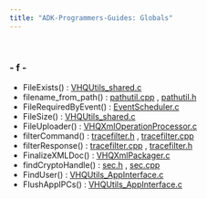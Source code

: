 ```yaml
---
title: "ADK-Programmers-Guides: Globals"
---
```


 

### - f -

- FileExists() : <a href="_v_h_q_utils__shared_8c.md#a603879f5941a5b348c3d2e22aa9ada96">VHQUtils_shared.c</a>
- filename_from_path() : <a href="pathutil_8cpp.md#a475bedd9e98ac098526869dcb060713d">pathutil.cpp</a> , <a href="pathutil_8h.md#ad2f12525e3b8ec94ed3a22f8d96ac145">pathutil.h</a>
- FileRequiredByEvent() : <a href="_event_scheduler_8c.md#a46943f46089fd5eb8a237716175913a7">EventScheduler.c</a>
- FileSize() : <a href="_v_h_q_utils__shared_8c.md#a7769a418be0f435df41164c0ca0d6421">VHQUtils_shared.c</a>
- FileUploader() : <a href="_v_h_q_xml_operation_processor_8c.md#a4872b03ebbcaff321ae41e0db5360ec5">VHQXmlOperationProcessor.c</a>
- filterCommand() : <a href="tracefilter_8h.md#a8aaa0c77c2012c10fbad3096aa16d5e0">tracefilter.h</a> , <a href="tracefilter_8cpp.md#a8aaa0c77c2012c10fbad3096aa16d5e0">tracefilter.cpp</a>
- filterResponse() : <a href="tracefilter_8cpp.md#ad1af8f83e3601d284db2ad4ff06dac6d">tracefilter.cpp</a> , <a href="tracefilter_8h.md#ad1af8f83e3601d284db2ad4ff06dac6d">tracefilter.h</a>
- FinalizeXMLDoc() : <a href="_v_h_q_xml_packager_8c.md#a0881ded8d929f6ff035777e00bba7c7c">VHQXmlPackager.c</a>
- findCryptoHandle() : <a href="sec_8h.md#a1152b5b6ef4eeeb34352d2707f6ab872">sec.h</a> , <a href="sec_8cpp.md#a1978b336fce513905d85e6a8d8df460d">sec.cpp</a>
- FindUser() : <a href="_v_h_q_utils___app_interface_8c.md#aeb40848c5555a6c851234932adfa8602">VHQUtils_AppInterface.c</a>
- FlushAppIPCs() : <a href="_v_h_q_utils___app_interface_8c.md#a1aa690dd35e0e36c58ea99da201f9ed1">VHQUtils_AppInterface.c</a>

